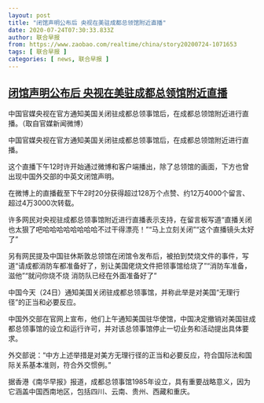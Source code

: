 ```yaml
---
layout: post
title: "闭馆声明公布后 央视在美驻成都总领馆附近直播"
date: 2020-07-24T07:30:33.833Z
author: 联合早报
from: https://www.zaobao.com/realtime/china/story20200724-1071653
tags: [ 联合早报 ]
categories: [ news, 联合早报 ]
---
```

<!--1595601120000-->
[闭馆声明公布后 央视在美驻成都总领馆附近直播](https://www.zaobao.com/realtime/china/story20200724-1071653)
------

<div>
<div class="figure-media"><img class="img-fluid lazyload" data-src="https://www.zaobao.com.sg/sites/default/files/styles/article_large_full/public/images/202007/20200724/003.jpg?itok=_Yaiz1SY" title="中国官媒央视在官方通知美国关闭驻成都总领事馆后，在成都总领馆附近进行直播。（取自官媒新闻微博）" alt src="https://www.zaobao.com.sg/sites/default/files/styles/article_large_full/public/images/202007/20200724/003.jpg?itok=_Yaiz1SY" referrerpolicy="no-referrer"></div><figcaption>中国官媒央视在官方通知美国关闭驻成都总领事馆后，在成都总领馆附近进行直播。（取自官媒新闻微博）</figcaption><p>中国官媒央视在官方通知美国关闭驻成都总领事馆后，在成都总领馆附近进行直播。</p><p>这个直播下午12时许开始通过微博和客户端播出，除了总领馆的画面，下方也曾出现中国外交部的中英文闭馆声明。</p><p>在微博上的直播截至下午2时20分获得超过128万个点赞、约12万4000个留言、超过4万3000次转载。</p><section id="imu"><div id="dfp-ad-imu1-wrapper" class="dfp-tag-wrapper"><div id="dfp-ad-imu1" class="dfp-tag-wrapper"></div></div></section><p>许多网民对央视驻成都总领事馆附近进行直播表示支持，在留言板写道“直播关闭也太狠了吧哈哈哈哈哈哈哈哈不过干得漂亮！”“马上立刻关闭”“这个直播镜头太好了”</p><p>另有网民提及中国驻休斯敦总领馆在闭馆令发布后，被拍到焚烧文件的事件，写道“请成都消防车都准备好了，别让美国佬烧文件把领事馆给烧了”“消防车准备，滋他”“就问你烧不烧 消防队已经在外面准备好了”</p><p>中国今天（24日）通知美国关闭驻成都总领事馆，并称此举是对美国“无理行径”的正当和必要反应。</p><p>中国外交部在官网上宣布，他们上午通知美国驻华使馆，中国决定撤销对美国驻成都总领事馆的设立和运行许可，并对该总领事馆停止一切业务和活动提出具体要求。</p><div id="innity-in-post"></div><div id="dfp-ad-midarticlespecial-wrapper" class="dfp-tag-wrapper"><div id="dfp-ad-midarticlespecial" class="dfp-tag-wrapper"></div></div><p>外交部说：“中方上述举措是对美方无理行径的正当和必要反应，符合国际法和国际关系基本准则，符合外交惯例。”</p><p>据香港《南华早报》报道，成都总领事馆1985年设立，具有重要战略意义，因为它涵盖中国西南地区，包括四川、云南、贵州、西藏和重庆。</p>
</div>

